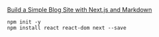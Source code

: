 
[Build a Simple Blog Site with Next.js and Markdown](https://www.pullrequest.com/blog/build-a-blog-with-nextjs-and-markdown/)

```
npm init -y
npm install react react-dom next --save
```



